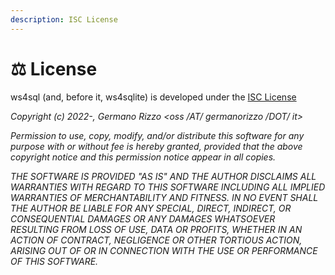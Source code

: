 ```yaml
---
description: ISC License
---
```


# ⚖ License

ws4sql (and, before it, ws4sqlite) is developed under the [ISC License](https://www.isc.org/licenses/)

_Copyright (c) 2022-, Germano Rizzo \<oss /AT/ germanorizzo /DOT/ it>_

_Permission to use, copy, modify, and/or distribute this software for any purpose with or without fee is hereby granted, provided that the above copyright notice and this permission notice appear in all copies._

_THE SOFTWARE IS PROVIDED "AS IS" AND THE AUTHOR DISCLAIMS ALL WARRANTIES WITH REGARD TO THIS SOFTWARE INCLUDING ALL IMPLIED WARRANTIES OF MERCHANTABILITY AND FITNESS. IN NO EVENT SHALL THE AUTHOR BE LIABLE FOR ANY SPECIAL, DIRECT, INDIRECT, OR CONSEQUENTIAL DAMAGES OR ANY DAMAGES WHATSOEVER RESULTING FROM LOSS OF USE, DATA OR PROFITS, WHETHER IN AN ACTION OF CONTRACT, NEGLIGENCE OR OTHER TORTIOUS ACTION, ARISING OUT OF OR IN CONNECTION WITH THE USE OR PERFORMANCE OF THIS SOFTWARE._
